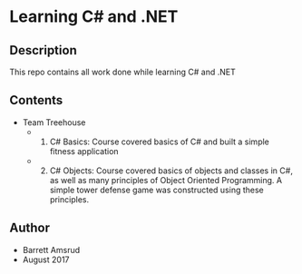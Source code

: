 # Learning C# and .NET

## Description

This repo contains all work done while learning C# and .NET

## Contents

- Team Treehouse
  - 1. C# Basics: Course covered basics of C# and built a simple fitness application
  - 2. C# Objects: Course covered basics of objects and classes in C#, as well as many principles of Object Oriented Programming.  A simple tower defense game was constructed using these principles.

## Author

- Barrett Amsrud
- August 2017
